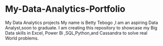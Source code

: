 # My-Data-Analytics-Portfolio
My Data Analytics projects
My name is Betty Tebogo ,I am an aspiring Data Analyst,soon to graduate.
I am creating this repository to showcase my Big Data skills in Excel, Power Bi ,SQL,Python,and Cassandra to solve real World problems.
